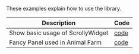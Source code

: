 These examples explain how to use the library.

| Description                              | Code |
| -----------                              | --------- |
| Show basic usage of ScrollyWidget | [code](https://github.com/mdg-iitr/scrollytell/tree/master/example/basic_usage)      |
| Fancy Panel used in Animal Farm | [code](https://github.com/mdg-iitr/scrollytell/tree/master/example/animal_farm)      |


